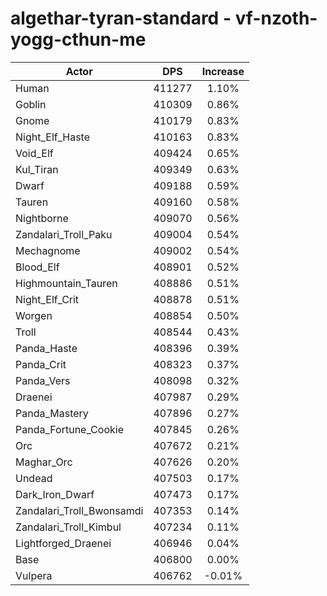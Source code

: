 # algethar-tyran-standard - vf-nzoth-yogg-cthun-me
| Actor | DPS | Increase |
|---|:---:|:---:|
|Human|411277|1.10%|
|Goblin|410309|0.86%|
|Gnome|410179|0.83%|
|Night_Elf_Haste|410163|0.83%|
|Void_Elf|409424|0.65%|
|Kul_Tiran|409349|0.63%|
|Dwarf|409188|0.59%|
|Tauren|409160|0.58%|
|Nightborne|409070|0.56%|
|Zandalari_Troll_Paku|409004|0.54%|
|Mechagnome|409002|0.54%|
|Blood_Elf|408901|0.52%|
|Highmountain_Tauren|408886|0.51%|
|Night_Elf_Crit|408878|0.51%|
|Worgen|408854|0.50%|
|Troll|408544|0.43%|
|Panda_Haste|408396|0.39%|
|Panda_Crit|408323|0.37%|
|Panda_Vers|408098|0.32%|
|Draenei|407987|0.29%|
|Panda_Mastery|407896|0.27%|
|Panda_Fortune_Cookie|407845|0.26%|
|Orc|407672|0.21%|
|Maghar_Orc|407626|0.20%|
|Undead|407503|0.17%|
|Dark_Iron_Dwarf|407473|0.17%|
|Zandalari_Troll_Bwonsamdi|407353|0.14%|
|Zandalari_Troll_Kimbul|407234|0.11%|
|Lightforged_Draenei|406946|0.04%|
|Base|406800|0.00%|
|Vulpera|406762|-0.01%|
